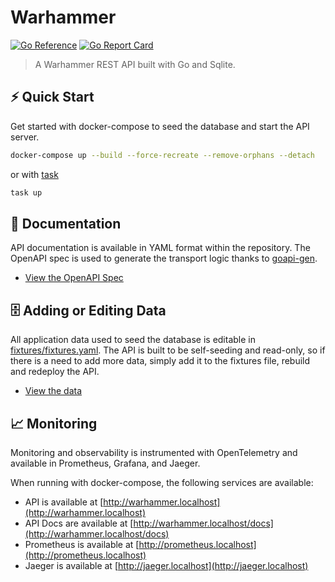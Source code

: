 # Warhammer

[![Go Reference](https://pkg.go.dev/badge/github.com/brittonhayes/warhammer.svg)](https://pkg.go.dev/github.com/brittonhayes/warhammer)
[![Go Report Card](https://goreportcard.com/badge/github.com/brittonhayes/warhammer)](https://goreportcard.com/report/github.com/brittonhayes/warhammer)

> A Warhammer REST API built with Go and Sqlite.

## ⚡ Quick Start

Get started with docker-compose to seed the database and start the API server.

```sh
docker-compose up --build --force-recreate --remove-orphans --detach
```

or with [task](https://taskfile.dev/)

```sh
task up
```

## 📖 Documentation

API documentation is available in YAML format within the repository. The OpenAPI spec is used to generate the transport logic thanks to [goapi-gen](https://github.com/discord-gophers/goapi-gen).

- [View the OpenAPI Spec](https://github.com/brittonhayes/warhammer/blob/main/api/openapi.yaml)

## 🗄️ Adding or Editing Data

All application data used to seed the database is editable in [fixtures/fixtures.yaml](https://github.com/brittonhayes/warhammer/blob/main/fixtures/fixtures.yaml). The API is built to be self-seeding and read-only, so if there is a need to add more data, simply add it to the fixtures file, rebuild and redeploy the API.

- [View the data](https://github.com/brittonhayes/warhammer/blob/main/fixtures/fixtures.yaml)

## 📈 Monitoring

Monitoring and observability is instrumented with OpenTelemetry and available in Prometheus, Grafana, and Jaeger.

When running with docker-compose, the following services are available:

- API is available at [http://warhammer.localhost](http://warhammer.localhost)
- API Docs are available at [http://warhammer.localhost/docs](http://warhammer.localhost/docs)
- Prometheus is available at [http://prometheus.localhost](http://prometheus.localhost)
- Jaeger is available at [http://jaeger.localhost](http://jaeger.localhost)
